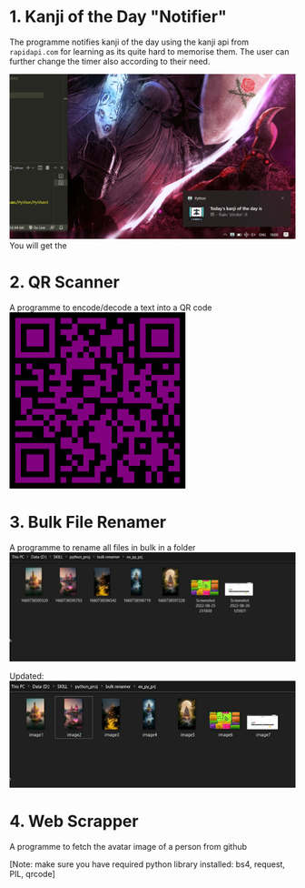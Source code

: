 
# 1. Kanji of the Day "Notifier"   
The programme notifies kanji of the day using the kanji api from ```rapidapi.com``` for learning as its quite hard to memorise them. The user can further change the timer also according to their need.

![local](https://github.com/prashant54singh/Python_mini-projects/blob/main/Kanji%20Notifier/Screenshot%20(53).png?raw=true)
You will get the 
# 2. QR Scanner
A programme to encode/decode a text into a QR code   
![local](https://github.com/prashant54singh/Python_mini-projects/blob/main/QR_scanner/my_QR.png?raw=true)  
# 3. Bulk File Renamer
A programme to rename all files in bulk in a folder  
![local](https://github.com/prashant54singh/Python_mini-projects/blob/main/bulk%20file%20renamer/Screenshot%202022-08-30%20042801.jpg?raw=true)
    
Updated:
![local](https://github.com/prashant54singh/Python_mini-projects/blob/main/bulk%20file%20renamer/Screenshot%202022-08-30%20042845.jpg?raw=true)
  
# 4. Web Scrapper
A programme to fetch the avatar image of a person from github  
  
[Note: make sure you have required python library installed: bs4, request, PIL, qrcode]


